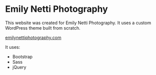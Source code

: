 <h1>Emily Netti Photography</h1>
<p>This website was created for Emily Netti Photography. It uses a custom WordPress theme built from scratch.</p>
<a href="https://emilynettiphotography.com">emilynettiphotography.com</a>
<p>It uses: </p>
<ul>
  <li>Bootstrap</li>
  <li>Sass</li>
  <li>jQuery</li>
</ul>
